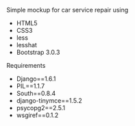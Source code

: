 Simple mockup for car service repair using
- HTML5
- CSS3
- less
- lesshat
- Bootstrap 3.0.3

Requirements
- Django==1.6.1
- PIL==1.1.7
- South==0.8.4
- django-tinymce==1.5.2
- psycopg2==2.5.1
- wsgiref==0.1.2

